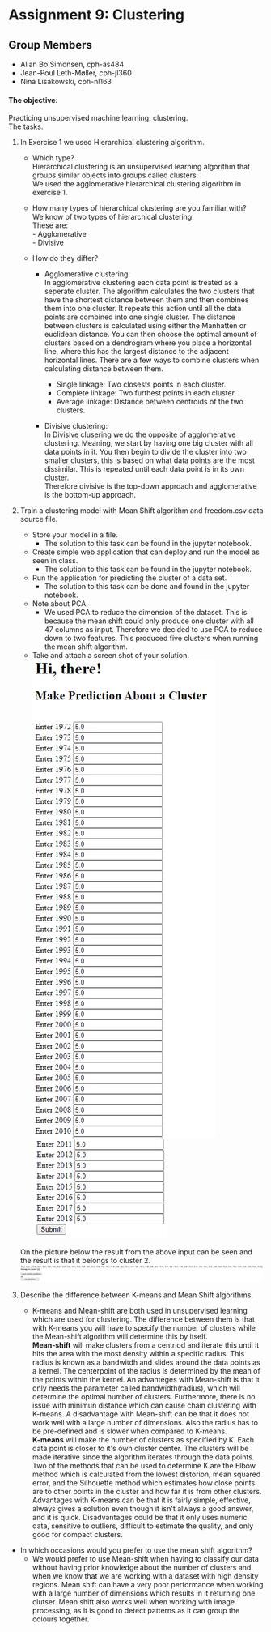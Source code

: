 # Assignment 9: Clustering

## Group Members

- Allan Bo Simonsen, cph-as484
- Jean-Poul Leth-Møller, cph-jl360
- Nina Lisakowski, cph-nl163


#### The objective:
Practicing unsupervised machine learning: clustering.  
The tasks:  
1. In Exercise 1 we used Hierarchical clustering algorithm.  
    - Which type?  
      Hierarchical clustering is an unsupervised learning algorithm that groups similar objects into groups called clusters.  
      We used the agglomerative hierarchical clustering algorithm in exercise 1.  
  
  
    - How many types of hierarchical clustering are you familiar with?  
      We know of two types of hierarchical clustering.  
      These are:  
          - Agglomerative  
          - Divisive  
    
    - How do they differ?  
        - Agglomerative clustering:  
        In agglomerative clustering each data point is treated as a seperate cluster. The algorithm calculates the two clusters that have the shortest distance between them and then combines them into one cluster. It repeats this action until all the data points are combined into one single cluster. The distance between clusters is calculated using either the Manhatten or euclidean distance. You can then choose the optimal amount of clusters based on a dendrogram where you place a horizontal line, where this has the largest distance to the adjacent horizontal lines. There are a few ways to combine clusters when calculating distance between them.
          - Single linkage: Two closests points in each cluster.  
          - Complete linkage: Two furthest points in each cluster.  
          - Average linkage: Distance between centroids of the two clusters.  
    
        - Divisive clustering:  
        In Divisive clusering we do the opposite of agglomerative clustering. Meaning, we start by having one big cluster with all data points in it. You then begin to divide the cluster into two smaller clusters, this is based on what data points are the most dissimilar. This is repeated until each data point is in its own cluster.  
      Therefore divisive is the top-down approach and agglomerative is the bottom-up approach.  
  
2. Train a clustering model with Mean Shift algorithm and freedom.csv data source file.  
    - Store your model in a file.
       - The solution to this task can be found in the jupyter notebook.   
    - Create simple web application that can deploy and run the model as seen in class.  
      - The solution to this task can be found in the jupyter notebook.  
    - Run the application for predicting the cluster of a data set.
      - The solution to this task can be done and found in the jupyter notebook.  
    - Note about PCA.  
      - We used PCA to reduce the dimension of the dataset. This is because the mean shift could only produce one cluster with all 47 columns as input. Therefore we decided to use PCA to reduce down to two features. This produced five clusters when running the mean shift algorithm.
    - Take and attach a screen shot of your solution.  
    ![Billede](https://github.com/Jean-Poul/Assignment-9-Clustering/blob/main/Udklip1.PNG)  
    ![Billede](https://github.com/Jean-Poul/Assignment-9-Clustering/blob/main/Udklip2.PNG)  
    
    On the picture below the result from the above input can be seen and the result is that it belongs to cluster 2.
    ![Billede](https://github.com/Jean-Poul/Assignment-9-Clustering/blob/main/Udklip3.PNG)  
  
3. Describe the difference between K-means and Mean Shift algorithms.  
    - K-means and Mean-shift are both used in unsupervised learning which are used for clustering. The difference between them is that with K-means you will have to specify the number of clusters while the Mean-shift algorithm will determine this by itself.  
**Mean-shift** will make clusters from a centriod and iterate this until it hits the area with the most density within a specific radius. This radius is known as a bandwitdh and slides around the data points as a kernel. The centerpoint of the radius is determined by the mean of the points within the kernel. An advanteges with Mean-shift is that it only needs the parameter called bandwidth(radius), which will determine the optimal number of clusters. Furthermore, there is no issue with minimun distance which can cause chain clustering with K-means. A disadvantage with Mean-shift can be that it does not work well with a large number of dimensions. Also the radius has to be pre-defined and is slower when compared to K-means.  
**K-means** will make the number of clusters as specified by K. Each data point is closer to it's own cluster center. The clusters will be made iterative since the algorithm iterates through the data points. Two of the methods that can be used to determine K are the Elbow method which is calculated from the lowest distorion, mean squared error, and the Silhouette method which estimates how close points are to other points in the cluster and how far it is from other clusters. Advantages with K-means can be that it is fairly simple, effective, always gives a solution even though it isn't always a good answer, and it is quick. Disadvantages could be that it only uses numeric data, sensitive to outliers, difficult to estimate the quality, and only good for compact clusters.
  
  - In which occasions would you prefer to use the mean shift algorithm?  
    - We would prefer to use Mean-shift when having to classify our data without having prior knowledge about the number of clusters and when we know that we are working with a dataset with high density regions. Mean shift can have a very poor performance when working with a large number of dimensions which results in it returning one clutser. Mean shift also works well when working with image processing, as it is good to detect patterns as it can group the colours together.
